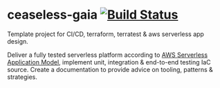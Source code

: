 # ceaseless-gaia [![Build Status](https://travis-ci.org/ElDiabloRojo/ceaseless-gaia.svg?branch=master)](https://travis-ci.org/ElDiabloRojo/ceaseless-gaia)

Template project for CI/CD, terraform, terratest & aws serverless app design.

Deliver a fully tested serverless platform according to [AWS Serverless Application Model](https://aws.amazon.com/serverless/sam/), implement unit, 
integration & end-to-end testing IaC source. 
Create a documentation to provide advice on tooling, patterns & strategies.

